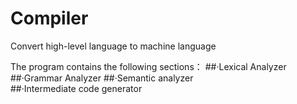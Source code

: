 # Compiler
Convert high-level language to machine language

The program contains the following sections：
##·Lexical Analyzer
##·Grammar Analyzer
##·Semantic analyzer  
##·Intermediate code generator
